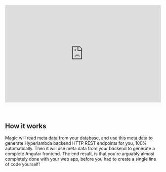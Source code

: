 <div style="position:relative; padding-bottom:56.25%; padding-top:30px; height:0; overflow:hidden;margin-top:4rem;margin-bottom:4rem;">
<iframe width="560" height="315" style="position:absolute; top:0; left:0; width:100%; height:100%;" src="https://www.youtube.com/embed/r91tIBy1QbA" frameborder="0" allow="accelerometer; autoplay; encrypted-media; gyroscope; picture-in-picture" allowfullscreen></iframe>
</div>

## How it works

Magic will read meta data from your database, and use this meta data to generate Hyperlambda
backend HTTP REST endpoints for you, 100% automatically. Then it will use meta data from
your backend to generate a complete Angular frontend. The end result, is that you're
arguably almost completely done with your web app, before you had to create a single line
of code yourself!
